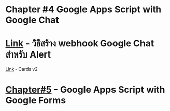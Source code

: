 # Chapter #4 Google Apps Script with Google Chat

# [Link](https://docs.google.com/document/d/10jY5UDjfqTNGCcpqnB4l9iAOJIyejKMoS3Cdie569Ok/edit?tab=t.0) - วิธีสร้าง webhook Google Chat  สำหรับ Alert

[Link](https://developers.google.com/workspace/chat/api/reference/rest/v1/cards) - Cards v2


# [Chapter#5](Chapter%235.md) - Google Apps Script with Google Forms
